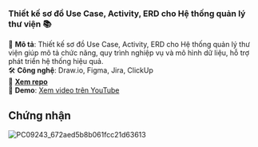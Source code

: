 ### **Thiết kế sơ đồ Use Case, Activity, ERD cho Hệ thống quản lý thư viện 📚**  
📌 **Mô tả**: Thiết kế sơ đồ Use Case, Activity, ERD cho Hệ thống quản lý thư viện giúp mô tả chức năng, quy trình nghiệp vụ và mô hình dữ liệu, hỗ trợ phát triển hệ thống hiệu quả.  
🛠 **Công nghệ**: Draw.io, Figma, Jira, ClickUp  
🔗 **[Xem repo](https://github.com/NTTai95/portfolio/tree/Library-Management-System)**  
🎥 **Demo**: [Xem video trên YouTube](https://youtu.be/DVt-AaA_sTI)
## Chứng nhận
![PC09243_672aed5b8b061fcc21d63613](https://github.com/user-attachments/assets/3ef12d18-c291-44dc-abaa-d8842cd88d36)
